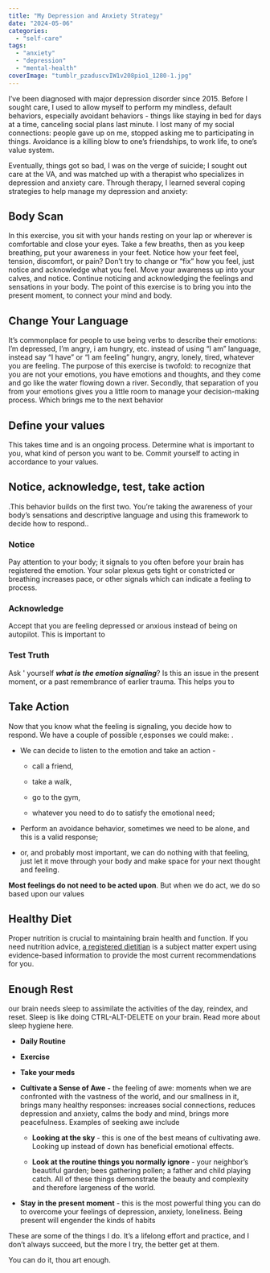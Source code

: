 ```yaml
---
title: "My Depression and Anxiety Strategy"
date: "2024-05-06"
categories: 
  - "self-care"
tags: 
  - "anxiety"
  - "depression"
  - "mental-health"
coverImage: "tumblr_pzaduscvIW1v208pio1_1280-1.jpg"
---
```


I’ve been diagnosed with major depression disorder since 2015. Before I sought care, I used to allow myself to perform my mindless, default behaviors, especially avoidant behaviors - things like staying in bed for days at a time, canceling social plans last minute. I lost many of my social connections: people gave up on me, stopped asking me to participating in things. Avoidance is a killing blow to one’s friendships, to work life, to one’s value system.

Eventually, things got so bad, I was on the verge of suicide; I sought out care at the VA, and was matched up with a therapist who specializes in depression and anxiety care. Through therapy, I learned several coping strategies to help manage my depression and anxiety:

## **Body Scan**

In this exercise, you sit with your hands resting on your lap or wherever is comfortable and close your eyes. Take a few breaths, then as you keep breathing, put your awareness in your feet. Notice how your feet feel, tension, discomfort, or pain? Don’t try to change or “fix” how you feel, just notice and acknowledge what you feel. Move your awareness up into your calves, and notice. Continue noticing and acknowledging the feelings and sensations in your body. The point of this exercise is to bring you into the present moment, to connect your mind and body.

## Change Your Language

It’s commonplace for people to use being verbs to describe their emotions: I’m depressed, I’m angry, i am hungry, etc. instead of using “I am” language, instead say “I have” or “I am feeling” hungry, angry, lonely, tired, whatever you are feeling. The purpose of this exercise is twofold: to recognize that you are not your emotions, you have emotions and thoughts, and they come and go like the water flowing down a river. Secondly, that separation of you from your emotions gives you a little room to manage your decision-making process. Which brings me to the next behavior

## **Define your values**

This takes time and is an ongoing process. Determine what is important to you, what kind of person you want to be. Commit yourself to acting in accordance to your values.

## **Notice, acknowledge, test, take action**

.This behavior builds on the first two. You’re taking the awareness of your body’s sensations and descriptive language and using this framework to decide how to respond..

### Notice

Pay attention to your body; it signals to you often before your brain has registered the emotion. Your solar plexus gets tight or constricted or breathing increases pace, or other signals which can indicate a feeling to process.

### Acknowledge

Accept that you are feeling depressed or anxious instead of being on autopilot. This is important to

### Test Truth

Ask ' yourself _**what is the emotion signaling**_? Is this an issue in the present moment, or a past remembrance of earlier trauma. This helps you to

## Take Action

Now that you know what the feeling is signaling, you decide how to respond. We have a couple of possible r,esponses we could make: .

- We can decide to listen to the emotion and take an action -
    - call a friend,
    
    - take a walk,
    
    - go to the gym,
    
    - whatever you need to do to satisfy the emotional need;

- Perform an avoidance behavior, sometimes we need to be alone, and this is a valid response;

- or, and probably most important, we can do nothing with that feeling, just let it move through your body and make space for your next thought and feeling. 

**Most feelings do not need to be acted upon**. But when we do act, we do so based upon our values

## **Healthy Diet**

Proper nutrition is crucial to maintaining brain health and function. If you need nutrition advice, [a registered dietitian](https://www.eatright.org/find-a-nutrition-expert) is a subject matter expert using evidence-based information to provide the most current recommendations for you.

## **Enough Rest**

our brain needs sleep to assimilate the activities of the day, reindex, and reset. Sleep is like doing CTRL-ALT-DELETE on your brain. Read more about sleep hygiene here.

- **Daily Routine**

- **Exercise**

- **Take your meds**

- **Cultivate a Sense of Awe** **\-** the feeling of awe: moments when we are confronted with the vastness of the world, and our smallness in it, brings many healthy responses: increases social connections, reduces depression and anxiety, calms the body and mind, brings more peacefulness. Examples of seeking awe include
    - **Looking at the sky** - this is one of the best means of cultivating awe. Looking up instead of down has beneficial emotional effects.
    
    - **Look at the routine things you normally ignore** - your neighbor’s beautiful garden; bees gathering pollen; a father and child playing catch. All of these things demonstrate the beauty and complexity and therefore largeness of the world. 

- **Stay in the present moment** - this is the most powerful thing you can do to overcome your feelings of depression, anxiety, loneliness. Being present will engender the kinds of habits 

These are some of the things I do. It’s a lifelong effort and practice, and I don’t always succeed, but the more I try, the better get at them. 

You can do it, thou art enough.
